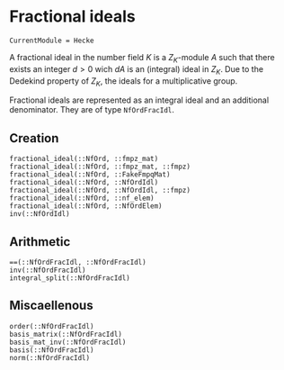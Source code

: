 # Fractional ideals
```@meta
CurrentModule = Hecke
```


A fractional ideal in the number field $K$ is a $Z_K$-module $A$
such that there exists an integer $d>0$ wich $dA$ is an (integral) ideal
in $Z_K$. Due to the Dedekind property of $Z_K$, the ideals for a
multiplicative group.

Fractional ideals are represented as an integral ideal and an additional
denominator. They are of type `NfOrdFracIdl`.

## Creation

```@docs
fractional_ideal(::NfOrd, ::fmpz_mat)
fractional_ideal(::NfOrd, ::fmpz_mat, ::fmpz)
fractional_ideal(::NfOrd, ::FakeFmpqMat)
fractional_ideal(::NfOrd, ::NfOrdIdl)
fractional_ideal(::NfOrd, ::NfOrdIdl, ::fmpz)
fractional_ideal(::NfOrd, ::nf_elem)
fractional_ideal(::NfOrd, ::NfOrdElem)
inv(::NfOrdIdl)
```

## Arithmetic
```@docs
==(::NfOrdFracIdl, ::NfOrdFracIdl)
inv(::NfOrdFracIdl)
integral_split(::NfOrdFracIdl)
```

## Miscaellenous

```@docs
order(::NfOrdFracIdl)
basis_matrix(::NfOrdFracIdl)
basis_mat_inv(::NfOrdFracIdl)
basis(::NfOrdFracIdl)
norm(::NfOrdFracIdl)
```

